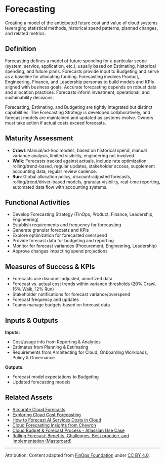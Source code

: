<!-- filepath: context/FinOps_Framework/capabilities/forecasting.md -->
# Forecasting

Creating a model of the anticipated future cost and value of cloud systems leveraging statistical methods, historical spend patterns, planned changes, and related metrics.

## Definition

Forecasting defines a model of future spending for a particular scope (system, service, application, etc.), usually based on Estimating, historical spending, and future plans. Forecasts provide input to Budgeting and serve as a baseline for allocating funding. Forecasting involves Product, Engineering, Finance, and Leadership personas to build models and KPIs aligned with business goals. Accurate forecasting depends on robust data and allocation practices. Forecasts inform investment, operational, and sustainability decisions.

Forecasting, Estimating, and Budgeting are tightly integrated but distinct capabilities. The Forecasting Strategy is developed collaboratively, and forecast models are maintained and updated as systems evolve. Owners must take action if actual costs exceed forecasts.

## Maturity Assessment
- **Crawl**: Manual/ad-hoc models, based on historical spend, manual variance analysis, limited visibility, engineering not involved.
- **Walk**: Forecasts tracked against actuals, include rate optimization, rolling/trend-based, regular updates, stakeholder access, supplement accounting data, regular review cadence.
- **Run**: Global allocation policy, discount-adjusted forecasts, rolling/trend/driver-based models, granular visibility, real-time reporting, automated data flow with accounting systems.

## Functional Activities
- Develop Forecasting Strategy (FinOps, Product, Finance, Leadership, Engineering)
- Establish requirements and frequency for forecasting
- Generate granular forecasts and KPIs
- Explore optimization for forecasted overspend
- Provide forecast data for budgeting and reporting
- Monitor for forecast variances (Procurement, Engineering, Leadership)
- Approve changes impacting spend projections

## Measures of Success & KPIs
- Forecasts use discount-adjusted, amortized data
- Forecast vs. actual cost trends within variance thresholds (20% Crawl, 15% Walk, 12% Run)
- Stakeholder notifications for forecast variance/overspend
- Forecast frequency and updates
- Teams manage budgets based on forecast data

## Inputs & Outputs
**Inputs:**
- Cost/usage info from Reporting & Analytics
- Estimates from Planning & Estimating
- Requirements from Architecting for Cloud, Onboarding Workloads, Policy & Governance

**Outputs:**
- Forecast model expectations to Budgeting
- Updated forecasting models

## Related Assets
- [Accurate Cloud Forecasts](https://www.finops.org/wg/forecasting-cloud-costs/)
- [Exploring Cloud Cost Forecasting](https://www.finops.org/wg/cloud-cost-forecasting/)
- [How to Forecast AI Services Costs in Cloud](https://www.finops.org/wg/how-to-forecast-ai-services-costs-in-cloud/)
- [Cloud Forecasting Insights from Chevron](https://www.finops.org/assets/cloud-forecasting-insights-from-chevron/)
- [Cloud Budget & Forecast Process - Atlassian Use Case](https://www.finops.org/assets/cloud-budget-forecast-process-atlassian-use-case/)
- [Rolling Forecast: Benefits, Challenges, Best practice, and Implementation (Mastercard)](https://www.finops.org/assets/rolling-forecast-benefits-challenges-best-practice-and-implementation-mastercard/)

---

Attribution: Content adapted from [FinOps Foundation](https://www.finops.org/framework/capabilities/forecasting/) under [CC BY 4.0](https://www.finops.org/introduction/how-to-use/).
